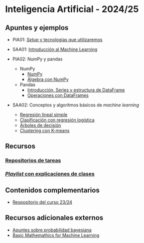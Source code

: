 # Inteligencia Artificial - 2024/25

## Apuntes y ejemplos

- PIA01: [*Setup* y tecnologías que utilizaremos](./setup/setup.md)

- SAA01: [Introducción al Machine Learning](./intro/intro-ml.md)

- PIA02: NumPy y pandas
    - NumPy
        - [NumPy](./numpy/numpy1.ipynb)
        - [Álgebra con NumPy](./numpy/numpy2_algebra.ipynb)
    - Pandas
        - [Introducción, Series y estructura de DataFrame](./pandas/pandas1.ipynb)
        - [Operaciones con DataFrames](./pandas/pandas_dataframe_op.ipynb)

- SAA02: Conceptos y algoritmos básicos de *machine learning*
    - [Regresión lineal simple](./algoritmos/regresion_lineal_simple.ipynb)
    - [Clasificación con regresión logística](./algoritmos/regresion_logistica.ipynb)
    - [Árboles de decisión](./algoritmos/decision_tree.ipynb)
    - [Clustering con K-means](./algoritmos/kmeans.ipynb)

## Recursos

### [Repositorios de tareas](https://github.com/orgs/avidaldo-ia24/repositories)
### [*Playlist* con explicaciones de clases](https://www.youtube.com/playlist?list=PLb-SkCRlWLK2B-rrVZ_QOp_27lF6MGcsG)

## Contenidos complementarios

- [Respositorio del curso 23/24](https://github.com/avidaldo/ia23)

## Recursos adicionales externos

- [Apuntes sobre probabilidad bayesiana](https://github.com/avidaldo/mates_ml)
- [Basic Mathemathics for Machine Learning](https://github.com/hrnbot/Basic-Mathematics-for-Machine-Learning)
